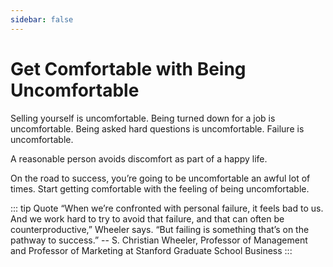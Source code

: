 ```yaml
---
sidebar: false
---
```


# Get Comfortable with Being Uncomfortable

Selling yourself is uncomfortable. Being turned down for a job is uncomfortable. Being asked hard questions is uncomfortable. Failure is uncomfortable. 

A reasonable person avoids discomfort as part of a happy life.

On the road to success, you’re going to be uncomfortable an awful lot of times. Start getting comfortable with the feeling of being uncomfortable.

::: tip Quote
“When we’re confronted with personal failure, it feels bad to us. And we work hard to try to avoid that failure, and that can often be counterproductive,” Wheeler says. “But failing is something that’s on the pathway to success.”  -- S. Christian Wheeler, Professor of Management and Professor of Marketing at Stanford Graduate School Business
:::


